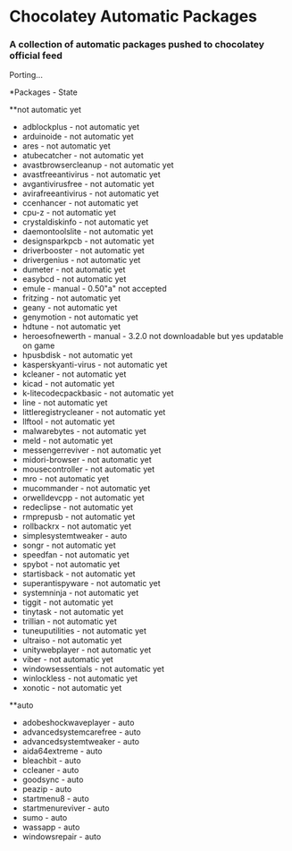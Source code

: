 Chocolatey Automatic Packages
=============================================  
### A collection of automatic packages pushed to chocolatey official feed

Porting...

*Packages - State

**not automatic yet

* adblockplus - not automatic yet
* arduinoide - not automatic yet
* ares - not automatic yet
* atubecatcher - not automatic yet
* avastbrowsercleanup - not automatic yet
* avastfreeantivirus - not automatic yet
* avgantivirusfree - not automatic yet
* avirafreeantivirus - not automatic yet
* ccenhancer - not automatic yet
* cpu-z - not automatic yet
* crystaldiskinfo - not automatic yet
* daemontoolslite - not automatic yet
* designsparkpcb - not automatic yet
* driverbooster - not automatic yet
* drivergenius - not automatic yet
* dumeter - not automatic yet
* easybcd - not automatic yet
* emule - manual - 0.50"a" not accepted
* fritzing - not automatic yet
* geany - not automatic yet
* genymotion - not automatic yet
* hdtune - not automatic yet
* heroesofnewerth - manual - 3.2.0 not downloadable but yes updatable on game
* hpusbdisk - not automatic yet
* kasperskyanti-virus - not automatic yet
* kcleaner - not automatic yet
* kicad - not automatic yet
* k-litecodecpackbasic - not automatic yet
* line - not automatic yet
* littleregistrycleaner - not automatic yet
* llftool - not automatic yet
* malwarebytes - not automatic yet
* meld - not automatic yet
* messengerreviver - not automatic yet
* midori-browser - not automatic yet
* mousecontroller - not automatic yet
* mro - not automatic yet
* mucommander - not automatic yet
* orwelldevcpp - not automatic yet
* redeclipse - not automatic yet
* rmprepusb - not automatic yet
* rollbackrx - not automatic yet
* simplesystemtweaker - auto
* songr - not automatic yet
* speedfan - not automatic yet
* spybot - not automatic yet
* startisback - not automatic yet
* superantispyware - not automatic yet
* systemninja - not automatic yet
* tiggit - not automatic yet
* tinytask - not automatic yet
* trillian - not automatic yet
* tuneuputilities - not automatic yet
* ultraiso - not automatic yet
* unitywebplayer - not automatic yet
* viber - not automatic yet
* windowsessentials - not automatic yet
* winlockless - not automatic yet
* xonotic - not automatic yet

**auto

* adobeshockwaveplayer - auto
* advancedsystemcarefree - auto
* advancedsystemtweaker - auto
* aida64extreme - auto
* bleachbit - auto
* ccleaner - auto
* goodsync - auto
* peazip - auto
* startmenu8 - auto
* startmenureviver - auto
* sumo - auto
* wassapp - auto
* windowsrepair - auto